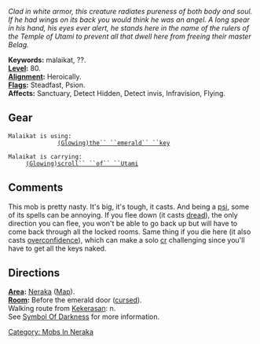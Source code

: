 *Clad in white armor, this creature radiates pureness of both body and
soul. If he had wings on its back you would think he was an angel. A
long spear in his hand, his eyes ever alert, he stands here in the name
of the rulers of the Temple of Utami to prevent all that dwell here from
freeing their master Belag.*

**Keywords:** malaikat, ??.  
**[Level](Level.md "wikilink"):** 80.  
**[Alignment](Alignment.md "wikilink"):** Heroically.  
**[Flags](:Category:_Mob_Types.md "wikilink"):** Steadfast, Psion.  
**Affects:** Sanctuary, Detect Hidden, Detect invis, Infravision,
Flying.  

## Gear

`Malaikat is using:`  
<held>`              `[`(Glowing)the`` ``emerald`` ``key`](Emerald_Key.md "wikilink")

`Malaikat is carrying:`  
`     `[`(Glowing)scroll`` ``of`` ``Utami`](Scroll_Of_Utami.md "wikilink")

## Comments

This mob is pretty nasty. It's big, it's tough, it casts. And being a
[psi](psi "wikilink"), some of its spells can be annoying. If you flee
down (it casts [dread](dread "wikilink")), the only direction you can
flee, you won't be able to go back up but will have to come back through
all the locked rooms. Same thing if you die here (it also casts
[overconfidence](overconfidence "wikilink")), which can make a solo
[cr](cr "wikilink") challenging since you'll have to get all the keys
naked.

## Directions

**[Area](:Category:_Areas.md "wikilink"):**
[Neraka](:Category:_Neraka.md "wikilink")
([Map](Neraka_Map.md "wikilink")).  
**[Room](:Category:_Rooms.md "wikilink"):** Before the emerald door
([cursed](Cursed_Rooms.md "wikilink")).  
Walking route from [Kekerasan](Kekerasan "wikilink"): n.  
See [Symbol Of Darkness](Symbol_Of_Darkness "wikilink") for more
information.

[Category: Mobs In Neraka](Category:_Mobs_In_Neraka "wikilink")
